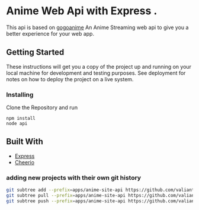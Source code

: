 # Anime Web Api with Express .

This api is based on [gogoanime](https://www18.gogoanime.io/)
An Anime Streaming web api to give you a better experience for your web app.

## Getting Started

These instructions will get you a copy of the project up and running on your local machine for development and testing purposes. See deployment for notes on how to deploy the project on a live system.

### Installing

Clone the Repository and run


```
npm install
node api
```

## Built With

- [Express](https://expressjs.com/)
- [Cheerio](https://cheerio.js.org/)


### adding new projects with their own git history
```sh
git subtree add --prefix=apps/anime-site-api https://github.com/valiantlynx/anime-site-api.git master --squash
git subtree pull --prefix=apps/anime-site-api https://github.com/valiantlynx/anime-site-api.git master --squash
git subtree push --prefix=apps/anime-site-api https://github.com/valiantlynx/anime-site-api.git master

```
